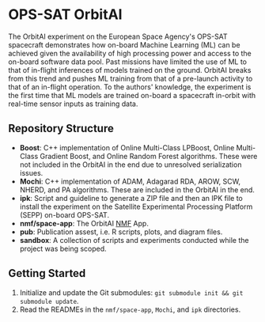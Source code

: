 # OPS-SAT OrbitAI
The OrbitAI experiment on the European Space Agency's OPS-SAT spacecraft demonstrates how on-board Machine Learning (ML) can be achieved given the availability of high processing power and access to the on-board software data pool. Past missions have limited the use of ML to that of in-flight inferences of models trained on the ground. OrbitAI breaks from this trend and pushes ML training from that of a pre-launch activity to that of an in-flight operation. To the authors' knowledge, the experiment is the first time that ML models are trained on-board a spacecraft in-orbit with real-time sensor inputs as training data.

## Repository Structure
- **Boost**: C++ implementation of Online Multi-Class LPBoost, Online Multi-Class Gradient Boost, and Online Random Forest algorithms. These were not included in the OrbitAI in the end due to unresolved serialization issues.
- **Mochi**: C++ implementation of ADAM, Adagarad RDA, AROW, SCW, NHERD, and PA algorithms. These are included in the OrbitAI in the end.
- **ipk**: Script and guideline to generate a ZIP file and then an IPK file to install the experiment on the Satellite Experimental Processing Platform (SEPP) on-board OPS-SAT.
- **nmf/space-app**: The OrbitAI [NMF](https://github.com/esa/nmf-mission-ops-sat) App.
- **pub**: Publication assest, i.e. R scripts, plots, and diagram files.
- **sandbox**: A collection of scripts and experiments conducted while the project was being scoped.
## Getting Started
1. Initialize and update the Git submodules: `git submodule init && git submodule update`.
2. Read the READMEs in the `nmf/space-app`, `Mochi`, and `ipk` directories.
